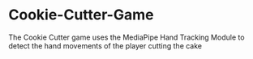 # Cookie-Cutter-Game
The Cookie Cutter game uses the MediaPipe Hand Tracking Module to detect the hand movements of the player cutting the cake
